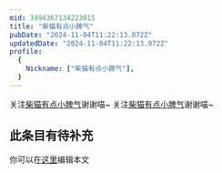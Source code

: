 ```yaml
---
mid: 3494367134223015
title: "柴猫有点小脾气"
pubDate: "2024-11-04T11:22:13.072Z"
updatedDate: "2024-11-04T11:22:13.072Z"
profile:
  {
    Nickname: ["柴猫有点小脾气"],
  }
---
```


关注[柴猫有点小脾气](https://space.bilibili.com/3494367134223015)谢谢喵~ 关注[柴猫有点小脾气](https://space.bilibili.com/3494367134223015)谢谢喵~

## 此条目有待补充
你可以在[这里](https://github.com/Yuhanawa/VTuber.ICU-Content/edit/master/v/柴猫有点小脾气/index.md)编辑本文
